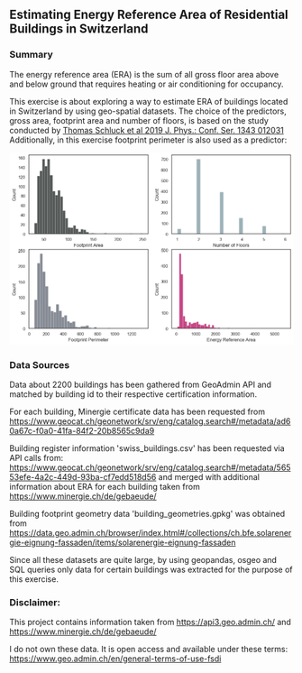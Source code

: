## Estimating Energy Reference Area of Residential Buildings in Switzerland

### Summary

The energy reference area (ERA) is the sum of all gross floor area above and below ground that requires heating or air conditioning for occupancy. 

This exercise is about exploring a way to estimate ERA of buildings located in Switzerland by using geo-spatial datasets. The choice of the predictors, gross area, footprint area and number of floors, is based on the study conducted by [Thomas Schluck et al 2019 J. Phys.: Conf. Ser. 1343 012031](https://doi.org/10.1088/1742-6596/1343/1/012031) Additionally, in this exercise footprint perimeter is also used as a predictor:

![alt text](images/charts.png)

### Data Sources

Data about 2200 buildings has been gathered from GeoAdmin API and matched by building id to their respective certification information.

For each building, Minergie certificate data has been requested from https://www.geocat.ch/geonetwork/srv/eng/catalog.search#/metadata/ad60a67c-f0a0-41fa-84f2-20b8565c9da9

Building register information 'swiss_buildings.csv' has been requested via API calls from: https://www.geocat.ch/geonetwork/srv/eng/catalog.search#/metadata/56553efe-4a2c-449d-93ba-cf7edd518d56 and merged with additional information about ERA for each building taken from https://www.minergie.ch/de/gebaeude/ 

Building footprint geometry data 'building_geometries.gpkg' was obtained from https://data.geo.admin.ch/browser/index.html#/collections/ch.bfe.solarenergie-eignung-fassaden/items/solarenergie-eignung-fassaden 

Since all these datasets are quite large, by using geopandas, osgeo and SQL queries only data for certain buildings was extracted for the purpose of this exercise.

### Disclaimer:

This project contains information taken from https://api3.geo.admin.ch/ and https://www.minergie.ch/de/gebaeude/

I do not own these data. It is open access and available under these terms: https://www.geo.admin.ch/en/general-terms-of-use-fsdi